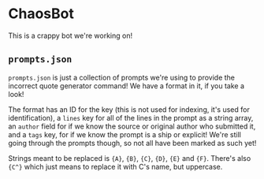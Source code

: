 # ChaosBot
This is a crappy bot we're working on!

## `prompts.json`
`prompts.json` is just a collection of prompts we're using to provide
the incorrect quote generator command! We have a format in it, if you
take a look!

The format has an ID for the key (this is not used for indexing, it's
used for identification), a `lines` key for all of the lines in the
prompt as a string array, an `author` field for if we know the source
or original author who submitted it, and a `tags` key, for if we know
the prompt is a ship or explicit! We're still going through the
prompts though, so not all have been marked as such yet!

Strings meant to be replaced is `{A}`, `{B}`, `{C}`, `{D}`, `{E}` and
`{F}`. There's also `{C^}` which just means to replace it with C's
name, but uppercase.
